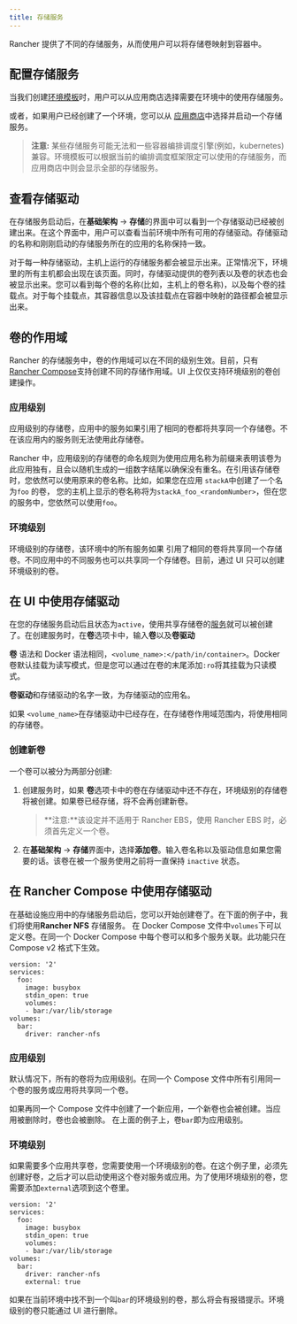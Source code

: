 ```yaml
---
title: 存储服务
---
```


Rancher 提供了不同的存储服务，从而使用户可以将存储卷映射到容器中。

## 配置存储服务

当我们创建[环境模板](/docs/rancher1/configurations/environments/_index#什么是环境模版)时，用户可以从应用商店选择需要在环境中的使用存储服务。

或者，如果用户已经创建了一个环境，您可以从 [应用商店](/docs/rancher1/configurations/catalog/_index)中选择并启动一个存储服务。

> **注意:** 某些存储服务可能无法和一些容器编排调度引擎(例如，kubernetes)兼容。环境模板可以根据当前的编排调度框架限定可以使用的存储服务，而应用商店中则会显示全部的存储服务。

## 查看存储驱动

在存储服务启动后，在**基础架构** -> **存储**的界面中可以看到一个存储驱动已经被创建出来。在这个界面中，用户可以查看当前环境中所有可用的存储驱动。存储驱动的名称和刚刚启动的存储服务所在的应用的名称保持一致。

对于每一种存储驱动，主机上运行的存储服务都会被显示出来。正常情况下，环境里的所有主机都会出现在该页面。同时，存储驱动提供的卷列表以及卷的状态也会被显示出来。您可以看到每个卷的名称(比如，主机上的卷名称)，以及每个卷的挂载点。对于每个挂载点，其容器信息以及该挂载点在容器中映射的路径都会被显示出来。

## 卷的作用域

Rancher 的存储服务中，卷的作用域可以在不同的级别生效。目前，只有[Rancher Compose](#在rancher-compose中使用存储驱动)支持创建不同的存储作用域。UI 上仅仅支持环境级别的卷创建操作。

### 应用级别

应用级别的存储卷，应用中的服务如果引用了相同的卷都将共享同一个存储卷。不在该应用内的服务则无法使用此存储卷。

Rancher 中，应用级别的存储卷的命名规则为使用应用名称为前缀来表明该卷为此应用独有，且会以随机生成的一组数字结尾以确保没有重名。在引用该存储卷时，您依然可以使用原来的卷名称。比如，如果您在应用 `stackA`中创建了一个名为`foo` 的卷， 您的主机上显示的卷名称将为`stackA_foo_<randomNumber>`，但在您的服务中，您依然可以使用`foo`。

### 环境级别

环境级别的存储卷，该环境中的所有服务如果 引用了相同的卷将共享同一个存储卷。不同应用中的不同服务也可以共享同一个存储卷。目前，通过 UI 只可以创建环境级别的卷。

## 在 UI 中使用存储驱动

在您的存储服务启动后且状态为`active`，使用共享存储卷的[服务](/docs/rancher1/infrastructure/cattle/adding-services/_index)就可以被创建了。在创建服务时，在**卷**选项卡中，输入**卷**以及**卷驱动**

**卷** 语法和 Docker 语法相同，`<volume_name>:</path/in/container>`。Docker 卷默认挂载为读写模式，但是您可以通过在卷的末尾添加`:ro`将其挂载为只读模式。

**卷驱动**和存储驱动的名字一致，为存储驱动的应用名。

如果 `<volume_name>`在存储驱动中已经存在，在存储卷作用域范围内，将使用相同的存储卷。

### 创建新卷

一个卷可以被分为两部分创建:

1. 创建服务时，如果 **卷**选项卡中的卷在存储驱动中还不存在，环境级别的存储卷将被创建。如果卷已经存储，将不会再创建新卷。

   > **注意:**该设定并不适用于 Rancher EBS，使用 Rancher EBS 时，必须首先定义一个卷。

2. 在**基础架构** -> **存储**界面中，选择**添加卷**。输入卷名称以及驱动信息如果您需要的话。该卷在被一个服务使用之前将一直保持 `inactive` 状态。

## 在 Rancher Compose 中使用存储驱动

在基础设施应用中的存储服务启动后，您可以开始创建卷了。在下面的例子中，我们将使用**Rancher NFS** 存储服务。
在 Docker Compose 文件中`volumes`下可以定义卷。在同一个 Docker Compose 中每个卷可以和多个服务关联。此功能只在 Compose v2 格式下生效。

```
version: '2'
services:
  foo:
    image: busybox
    stdin_open: true
    volumes:
    - bar:/var/lib/storage
volumes:
  bar:
    driver: rancher-nfs
```

### 应用级别

默认情况下，所有的卷将为应用级别。在同一个 Compose 文件中所有引用同一个卷的服务或应用将共享同一个卷。

如果再同一个 Compose 文件中创建了一个新应用，一个新卷也会被创建。当应用被删除时，卷也会被删除。
在上面的例子上，卷`bar`即为应用级别。

### 环境级别

如果需要多个应用共享卷，您需要使用一个环境级别的卷。在这个例子里，必须先创建好卷，之后才可以启动使用这个卷对服务或应用。为了使用环境级别的卷，您需要添加`external`选项到这个卷里。

```
version: '2'
services:
  foo:
    image: busybox
    stdin_open: true
    volumes:
    - bar:/var/lib/storage
volumes:
  bar:
    driver: rancher-nfs
    external: true
```

如果在当前环境中找不到一个叫`bar`的环境级别的卷，那么将会有报错提示。环境级别的卷只能通过 UI 进行删除。
